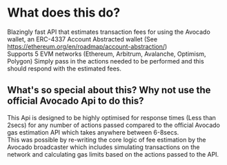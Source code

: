 # What does this do?

Blazingly fast API that estimates transaction fees for using the Avocado wallet, an ERC-4337 Account Abstracted wallet (See https://ethereum.org/en/roadmap/account-abstraction/)  
Supports 5 EVM networks (Ethereum, Arbitrum, Avalanche, Optimism, Polygon)
Simply pass in the actions needed to be performed and this should respond with the estimated fees.  

## What's so special about this? Why not use the official Avocado Api to do this?

This Api is designed to be highly optimised for response times (Less than 2secs) for any number of actions passed compared to the official Avocado gas estimation API which takes anywhere between 6-8secs.  
This was possible by re-writing the core logic of fee estimation by the Avocado broadcaster which includes simulating transactions on the network and calculating gas limits based on the actions passed to the API.








